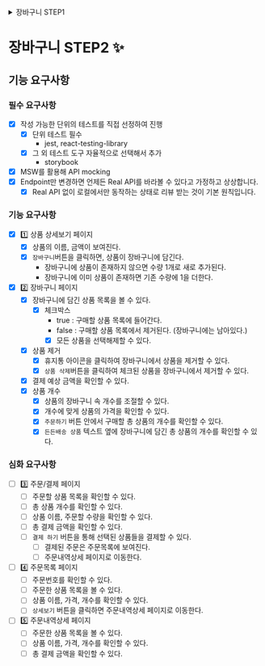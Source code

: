 <details>
<summary>장바구니 STEP1</summary>

## 요구사항

### 필수 요구사항

- [x] Redux를 활용한 상태 관리
- [x] REQUIREMENTS.md에 요구 사항 도출
- [x] Mock Data 활용 (Schema 설계까지)
  - [x] Local JSON
  - [x] JSON Server

### 필수 구현 페이지

- [x] 상품 목록

### 기능 요구사항

- [x] 사용자는 상품 목록을 확인할 수 있다.
  - [x] 한 줄에 상품은 4개씩 보여진다.
  - [x] 상품 목록의 아이템은 `상품 이미지`, `이름`, `가격`, `쇼핑카트 아이콘`을 가지고 있다.
- [x] 사용자는 `쇼핑카트 아이콘`을 클릭하여 해당 상품을 장바구니에 넣을 수 있다.
  - [x] `쇼핑카트 아이콘`을 클릭하면 수량을 선택하고 장바구니에 해당 상품을 넣을 수 있다.
  - [x] 담긴 상품의 `쇼핑카트 아이콘`은 해당 상품이 장바구니에 담긴 개수로 바뀐다.
- [ ] 사용자는 스크롤을 통해 다음 상품 목록을 불러올 수 있다.
  - [ ] 스크롤 후 상품 목록이 불러와 지는 동안 스켈레톤 UI를 사용자에게 보여준다.
  - [ ] 사용자가 스크롤 했을 시 상품 목록은 12개가 불러와진다.
  - [ ] 불러올 상품이 없을 때 `없음` 이미지를 보여준다.

<br>

## 구조

#### App

- Header
- Routes

### 디렉토리 구조

#### page

- ProductListPage

#### components

- shared
  - Button
  - Header
- ProductItem
</details>

# 장바구니 STEP2 ✨

## 기능 요구사항

### 필수 요구사항

- [x] 작성 가능한 단위의 테스트를 직접 선정하여 진행
  - [x] 단위 테스트 필수
    - jest, react-testing-library
  - [x] 그 외 테스트 도구 자율적으로 선택해서 추가
    - storybook
- [x] MSW를 활용해 API mocking
- [x] Endpoint만 변경하면 언제든 Real API를 바라볼 수 있다고 가정하고 상상합니다.
  - [x] Real API 없이 로컬에서만 동작하는 상태로 리뷰 받는 것이 기본 원칙입니다.

### 기능 요구사항

- [x] 1️⃣ 상품 상세보기 페이지
  - [x] 상품의 이름, 금액이 보여진다.
  - [x] `장바구니`버튼을 클릭하면, 상품이 장바구니에 담긴다.
    - 장바구니에 상품이 존재하지 않으면 수량 1개로 새로 추가된다.
    - 장바구니에 이미 상품이 존재하면 기존 수량에 1을 더한다.
- [x] 2️⃣ 장바구니 페이지
  - [x] 장바구니에 담긴 상품 목록을 볼 수 있다.
    - [x] 체크박스
      - true : 구매할 상품 목록에 들어간다.
      - false : 구매할 상품 목록에서 제거된다. (장바구니에는 남아있다.)
      - [x] 모든 상품을 선택해제할 수 있다.
  - [x] 상품 제거
    - [x] 휴지통 아이콘을 클릭하여 장바구니에서 상품을 제거할 수 있다.
    - [x] `상품 삭제`버튼을 클릭하여 체크된 상품을 장바구니에서 제거할 수 있다.
  - [x] 결제 예상 금액을 확인할 수 있다.
  - [x] 상품 개수
    - [x] 상품의 장바구니 속 개수를 조절할 수 있다.
    - [x] 개수에 맞게 상품의 가격을 확인할 수 있다.
    - [x] `주문하기` 버튼 안에서 구매할 총 상품의 개수를 확인할 수 있다.
    - [x] `든든배송 상품` 텍스트 옆에 장바구니에 담긴 총 상품의 개수를 확인할 수 있다.

### 심화 요구사항

- [ ] 3️⃣ 주문/결제 페이지
  - [ ] 주문할 상품 목록을 확인할 수 있다.
  - [ ] 총 상품 개수를 확인할 수 있다.
  - [ ] 상품 이름, 주문할 수량을 확인할 수 있다.
  - [ ] 총 결제 금액을 확인할 수 있다.
  - [ ] `결제 하기` 버튼을 통해 선택된 상품들을 결제할 수 있다.
    - [ ] 결제된 주문은 주문목록에 보여진다.
    - [ ] 주문내역상세 페이지로 이동한다.
- [ ] 4️⃣ 주문목록 페이지
  - [ ] 주문번호를 확인할 수 있다.
  - [ ] 주문한 상품 목록을 볼 수 있다.
  - [ ] 상품 이름, 가격, 개수를 확인할 수 있다.
  - [ ] `상세보기` 버튼을 클릭하면 주문내역상세 페이지로 이동한다.
- [ ] 5️⃣ 주문내역상세 페이지
  - [ ] 주문한 상품 목록을 볼 수 있다.
  - [ ] 상품 이름, 가격, 개수를 확인할 수 있다.
  - [ ] 총 결제 금액을 확인할 수 있다.
